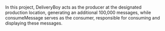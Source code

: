 In this project, DeliveryBoy acts as the producer at the designated production location, generating an additional 100,000 messages,
while consumeMessage serves as the consumer, responsible for consuming and displaying these messages.
